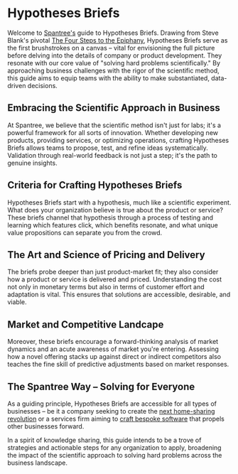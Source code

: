 # Hypotheses Briefs

Welcome to [Spantree's](https://spantree.net) guide to Hypotheses Briefs.
Drawing from Steve Blank's pivotal [The Four Steps to the
Epiphany](http://www.amazon.com/Four-Steps-Epiphany-Successful-Strategies/dp/0976470705),
Hypotheses Briefs serve as the first brushstrokes on a canvas – vital for
envisioning the full picture before delving into the details of company or
product development. They resonate with our core value of "solving hard problems
scientifically." By approaching business challenges with the rigor of the
scientific method, this guide aims to equip teams with the ability to make
substantiated, data-driven decisions.

## Embracing the Scientific Approach in Business

At Spantree, we believe that the scientific method isn't just for labs; it's a
powerful framework for all sorts of innovation. Whether developing new products,
providing services, or optimizing operations, crafting Hypotheses Briefs allows
teams to propose, test, and refine ideas systematically. Validation through
real-world feedback is not just a step; it's the path to genuine insights.

## Criteria for Crafting Hypotheses Briefs

Hypotheses Briefs start with a hypothesis, much like a scientific experiment.
What does your organization believe is true about the product or service? These
briefs channel that hypothesis through a process of testing and learning which
features click, which benefits resonate, and what unique value propositions can
separate you from the crowd.

## The Art and Science of Pricing and Delivery

The briefs probe deeper than just product-market fit; they also consider how a
product or service is delivered and priced. Understanding the cost not only in
monetary terms but also in terms of customer effort and adaptation is vital.
This ensures that solutions are accessible, desirable, and viable.

## Market and Competitive Landcape

Moreover, these briefs encourage a forward-thinking analysis of market dynamics
and an acute awareness of market you're entering. Assessing how a novel offering
stacks up against direct or indirect competitors also teaches the fine skill of
predictive adjustments based on market responses.

## The Spantree Way – Solving for Everyone

As a guiding principle, Hypotheses Briefs are accessible for all types of
businesses – be it a company seeking to create the [next home-sharing
revolution](examples/airshare) or a services firm aiming to [craft
bespoke software](examples/foosoft) that propels other
businesses forward.

In a spirit of knowledge sharing, this guide intends to be a trove of strategies
and actionable steps for any organization to apply, broadening the impact of the
scientific approach to solving hard problems across the business landscape.
